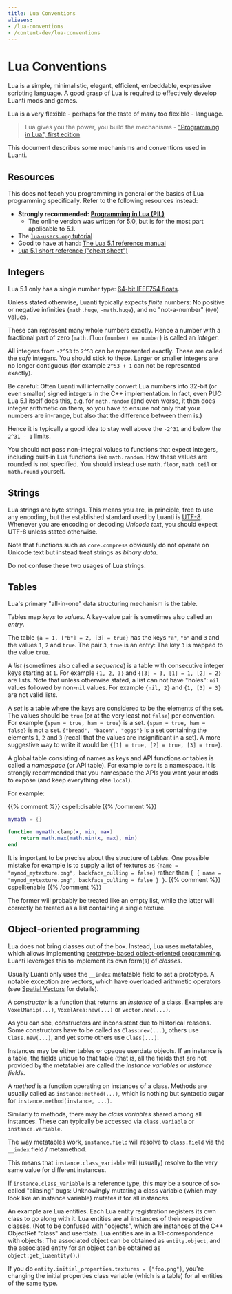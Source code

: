 ```yaml
---
title: Lua Conventions
aliases:
- /lua-conventions
- /content-dev/lua-conventions
---
```


# Lua Conventions

Lua is a simple, minimalistic, elegant, efficient, embeddable, expressive scripting language.
A good grasp of Lua is required to effectively develop Luanti mods and games.

Lua is a very flexible - perhaps for the taste of many too flexible - language.

> Lua gives you the power, you build the mechanisms
> \- ["Programming in Lua", first edition](https://www.lua.org/pil)

This document describes some mechanisms and conventions used in Luanti.

## Resources

This does not teach you programming in general or the basics of Lua programming specifically.
Refer to the following resources instead:

* **Strongly recommended: [Programming in Lua (PIL)](https://www.lua.org/pil)**
	* The online version was written for 5.0, but is for the most part applicable to 5.1.
* The [`lua-users.org` tutorial](http://lua-users.org/wiki/LuaTutorial)
* Good to have at hand: [The Lua 5.1 reference manual](https://www.lua.org/manual/5.1/)
* [Lua 5.1 short reference ("cheat sheet")](https://web.archive.org/web/20230308221513/http://thomaslauer.com/download/luarefv51.pdf)

## Integers

Lua 5.1 only has a single number type: [64-bit IEEE754 floats](https://en.wikipedia.org/wiki/IEEE_754).

Unless stated otherwise, Luanti typically expects *finite* numbers:
No positive or negative infinities (`math.huge`, `-math.huge`), and no "not-a-number" (`0/0`) values.

These can represent many whole numbers exactly.
Hence a number with a fractional part of zero (`math.floor(number) == number`)
is called an *integer*.

All integers from `-2^53` to `2^53` can be represented exactly.
These are called the *safe* integers. You should stick to these.
Larger or smaller integers are no longer contiguous (for example `2^53 + 1` can not be represented exactly).

Be careful: Often Luanti will internally convert Lua numbers into 32-bit
(or even smaller) signed integers in the C++ implementation.
In fact, even PUC Lua 5.1 itself does this, e.g. for `math.random`
(and even worse, it then does integer arithmetic on them,
so you have to ensure not only that your numbers are in-range,
but also that the difference between them is.)

Hence it is typically a good idea to stay well above the `-2^31` and below the `2^31 - 1` limits.

You should not pass non-integral values to functions that expect integers,
including built-in Lua functions like `math.random`.
How these values are rounded is not specified.
You should instead use `math.floor`, `math.ceil` or `math.round` yourself.

## Strings

Lua strings are byte strings. This means you are, in principle, free to use any encoding,
but the established standard used by Luanti is [UTF-8](https://en.wikipedia.org/wiki/UTF-8).
Whenever you are encoding or decoding *Unicode text*, you should expect UTF-8 unless stated otherwise.

Note that functions such as `core.compress` obviously do not operate on Unicode text
but instead treat strings as *binary data*.

Do not confuse these two usages of Lua strings.

## Tables

Lua's primary "all-in-one" data structuring mechanism is the table.

Tables map *keys* to *values*. A key-value pair is sometimes also called an *entry*.

The table `{a = 1, ["b"] = 2, [3] = true}` has the keys `"a"`, `"b"` and `3`
and the values `1`, `2` and `true`. The pair `3`, `true` is an entry:
The key `3` is mapped to the value `true`.

A *list* (sometimes also called a *sequence*)
is a table with consecutive integer keys starting at `1`.
For example `{1, 2, 3}` and `{[3] = 3, [1] = 1, [2] = 2}` are lists.
Note that unless otherwise stated, a list can not have "holes":
`nil` values followed by non-`nil` values.
For example `{nil, 2}` and `{1, [3] = 3}` are not valid lists.

A *set* is a table where the keys are considered to be the elements of the set.
The values should be `true` (or at the very least not `false`) per convention.
For example `{spam = true, ham = true}` is a set.
`{spam = true, ham = false}` is not a set.
`{"bread", "bacon", "eggs"}` is a set containing the elements `1`, `2` and `3`
(recall that the values are insignificant in a set).
A more suggestive way to write it would be `{[1] = true, [2] = true, [3] = true}`.

A global table consisting of names as keys and API functions or tables is called a *namespace* (or API table).
For example `core` is a namespace.
It is strongly recommended that you namespace the APIs
you want your mods to expose (and keep everything else `local`).

For example:

{{% comment %}} cspell:disable {{% /comment %}}
```lua
mymath = {}

function mymath.clamp(x, min, max)
    return math.max(math.min(x, max), min)
end
```

It is important to be precise about the structure of tables.
One possible mistake for example is to supply a list of textures as
`{name = "mymod_mytexture.png", backface_culling = false}`
rather than `{ { name = "mymod_mytexture.png", backface_culling = false } }`.
{{% comment %}} cspell:enable {{% /comment %}}

The former will probably be treated like an empty list,
while the latter will correctly be treated as a list
containing a single texture.

## Object-oriented programming

Lua does not bring classes out of the box. Instead, Lua uses metatables,
which allows implementing [prototype-based object-oriented programming](https://en.wikipedia.org/wiki/Prototype-based_programming).
Luanti leverages this to implement its own form(s) of *classes*.

Usually Luanti only uses the `__index` metatable field to set a prototype.
A notable exception are vectors, which have overloaded arithmetic operators
(see [Spatial Vectors](https://api.luanti.org/spatial-vectors/#spatial-vectors) for details).

A *constructor* is a function that returns an *instance* of a class.
Examples are `VoxelManip(...)`, `VoxelArea:new(...)` or `vector.new(...)`.

As you can see, constructors are inconsistent due to historical reasons.
Some constructors have to be called as `Class:new(...)`, others use `Class.new(...)`,
and yet some others use `Class(...)`.

Instances may be either tables or opaque userdata objects.
If an instance is a table, the fields unique to that table
(that is, all the fields that are not provided by the metatable)
are called the *instance variables* or *instance fields*.

A *method* is a function operating on instances of a class.
Methods are usually called as `instance:method(...)`,
which is nothing but syntactic sugar for `instance.method(instance, ...)`.

Similarly to methods, there may be *class variables* shared among all instances.
These can typically be accessed via `class.variable` or `instance.variable`.

The way metatables work, `instance.field` will resolve to `class.field`
via the `__index` field / metamethod.

This means that `instance.class_variable`
will (usually) resolve to the very same value for different instances.

If `instance.class_variable` is a reference type, this may be a source of so-called "aliasing" bugs:
Unknowingly mutating a class variable (which may look like an instance variable)
mutates it for all instances.

An example are Lua entities.
Each Lua entity registration registers its own class to go along with it.
Lua entities are all instances of their respective classes.
(Not to be confused with "objects", which are instances of the C++ ObjectRef "class" and userdata.
Lua entities are in a 1:1-correspondence with objects:
The associated object can be obtained as `entity.object`,
and the associated entity for an object can be obtained as `object:get_luaentity()`.)

If you do `entity.initial_properties.textures = {"foo.png"}`,
you're changing the initial properties class variable (which is a table)
for all entities of the same type.
